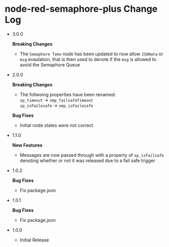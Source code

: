 # node-red-semaphore-plus Change Log

- 3.0.0
      
   **Breaking Changes**
  
    - The `Semaphore Take` node has been updated to now allow `JSONata` or `msg` evaulation,
      that is then used to denote if the `msg` is allowed to avoid the Semaphore Queue


- 2.0.0
      
   **Breaking Changes**
  
    - The follwoing properties have been renamed:  
      `sp_timeout` -> `smp_failsafeTimeout`  
      `sp_isFailesafe` -> `smp_isFailesafe`

   **Bug Fixes**
  
    - Initial node states were not correct

- 1.1.0
      
   **New Features**
  
    - Messages are now passed through with a property of `sp_isFailsafe` denoting whether or not it was released due to a fail safe trigger 

- 1.0.2
      
   **Bug Fixes**
  
    - Fix package.json

- 1.0.1
      
   **Bug Fixes**
  
    - Fix package.json
  
  
- 1.0.0
    - Initial Release

    


